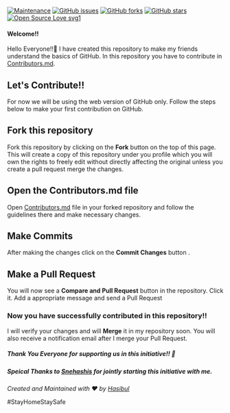 [![Maintenance](https://img.shields.io/badge/Maintained%3F-yes-green.svg)](https://github.com/starhasibul/test/graphs/commit-activity)
[![GitHub issues](https://img.shields.io/github/issues/starhasibul/test)](https://github.com/starhasibul/test/issues)
[![GitHub forks](https://img.shields.io/github/forks/starhasibul/test?style=social)](https://github.com/starhasibul/test/network) 
[![GitHub stars](https://img.shields.io/github/stars/starhasibul/test?style=social)](https://github.com/starhasibul/test/stargazers) 
[![Open Source Love svg1](https://badges.frapsoft.com/os/v1/open-source.svg?v=103)](https://github.com/ellerbrock/open-source-badges/)

#### Welcome!!
Hello Everyone!!:wave:
I have created this repository to make my friends understand the basics of GitHub.
In this repository you have to contribute in [Contributors.md](Contributors.md).

## Let's Contribute!!
For now we will be using the web version of GitHub only.
Follow the steps below to make your first contribution on GitHub.

## Fork this repository
Fork this repository by clicking on the **Fork** 
button on the top of this page.
This will create a copy of this repository under you profile which you will own the rights to freely edit without directly affecting the original unless you create a pull request merge the changes.


## Open the Contributors.md file 
Open [Contributors.md](Contributors.md) file in your forked repository and follow the guidelines there and make necessary changes.

## Make Commits
After making the changes click on the **Commit Changes** button .

## Make a Pull Request
You will now see a **Compare and Pull Request** button in the repository.
Click it. Add a appropriate message and send a Pull Request

### Now you have successfully contributed in this repository!!
I will verify your changes and will **Merge** it in my repository soon.
You will also receive a notification email after I merge your Pull Request.

##### Thank You Everyone for supporting us in this initiative!! :sparkling_heart:

##### Speical Thanks to [Snehashis](https://github.com/snehashis365) for jointly starting this initiative with me.

*Created and Maintained with :heart: by [Hasibul](https://twitter.com/starhasibul)*

#StayHomeStaySafe
